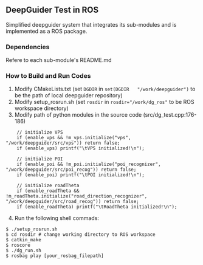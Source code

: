 ## DeepGuider Test in ROS

Simplified deepguider system that integrates its sub-modules and is implemented as a ROS package.

### Dependencies

Refere to each sub-module's README.md

### How to Build and Run Codes

1. Modify CMakeLists.txt (set `DGDIR` in `set(DGDIR   "/work/deepguider")` to be the path of local deepguider repository)
2. Modify setup_rosrun.sh (set `rosdir` in `rosdir="/work/dg_ros"` to be ROS workspace directory)
3. Modify path of python modules in the source code (src/dg_test.cpp:176-186)
```
    // initialize VPS
    if (enable_vps && !m_vps.initialize("vps", "/work/deepguider/src/vps")) return false;
    if (enable_vps) printf("\tVPS initialized!\n");

    // initialize POI
    if (enable_poi && !m_poi.initialize("poi_recognizer", "/work/deepguider/src/poi_recog")) return false;
    if (enable_poi) printf("\tPOI initialized!\n");

    // initialize roadTheta
    if (enable_roadTheta && !m_roadTheta.initialize("road_direction_recognizer", "/work/deepguider/src/road_recog")) return false;
    if (enable_roadTheta) printf("\tRoadTheta initialized!\n");

```
4. Run the following shell commads:
```
$ ./setup_rosrun.sh
$ cd rosdir # change working directory to ROS workspace
$ catkin_make
$ roscore
$ ./dg_run.sh
$ rosbag play [your_rosbag_filepath]
```